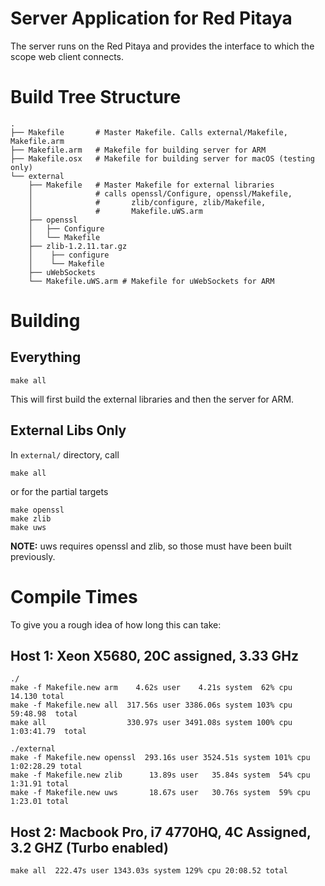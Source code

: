Server Application for Red Pitaya
=================================

The server runs on the Red Pitaya and provides the interface to which the
scope web client connects.

Build Tree Structure
====================

```
.
├── Makefile       # Master Makefile. Calls external/Makefile, Makefile.arm
├── Makefile.arm   # Makefile for building server for ARM
├── Makefile.osx   # Makefile for building server for macOS (testing only)
└── external
    ├── Makefile   # Master Makefile for external libraries
    │              # calls openssl/Configure, openssl/Makefile,
    │              #       zlib/configure, zlib/Makefile,
    │              #       Makefile.uWS.arm
    ├── openssl
    │   ├── Configure
    │   └── Makefile
    ├── zlib-1.2.11.tar.gz
    │    ├── configure
    │    └── Makefile
    ├── uWebSockets
    └── Makefile.uWS.arm # Makefile for uWebSockets for ARM
```

Building
========

## Everything

```
make all
```

This will first build the external libraries and then the server for ARM.

## External Libs Only

In `external/` directory, call

```
make all
```
or for the partial targets
```
make openssl
make zlib
make uws
```

**NOTE:** uws requires openssl and zlib, so those must have been built
previously.


Compile Times
=============

To give you a rough idea of how long this can take:

## Host 1: Xeon X5680, 20C assigned, 3.33 GHz

```
./
make -f Makefile.new arm    4.62s user    4.21s system  62% cpu      14.130 total
make -f Makefile.new all  317.56s user 3386.06s system 103% cpu   59:48.98  total
make all                  330.97s user 3491.08s system 100% cpu 1:03:41.79  total

./external
make -f Makefile.new openssl  293.16s user 3524.51s system 101% cpu 1:02:28.29 total
make -f Makefile.new zlib      13.89s user   35.84s system  54% cpu    1:31.91 total
make -f Makefile.new uws       18.67s user   30.76s system  59% cpu    1:23.01 total
```

## Host 2: Macbook Pro, i7 4770HQ,  4C Assigned, 3.2 GHZ (Turbo enabled)

```
make all  222.47s user 1343.03s system 129% cpu 20:08.52 total
```
